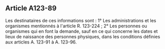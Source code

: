 Article A123-89
----
Les destinataires de ces informations sont : 1° Les administrations et les
organismes mentionnés à l'article R. 123-224 ; 2° Les personnes ou organismes
qui en font la demande, sauf en ce qui concerne les dates et lieux de naissance
des personnes physiques, dans les conditions définies aux articles A. 123-91 à
A. 123-96.
